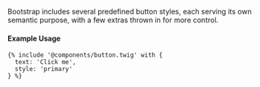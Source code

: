 Bootstrap includes several predefined button styles, each serving its own semantic purpose, with a few extras thrown in for more control.

#### Example Usage

```twig
{% include '@components/button.twig' with {
  text: 'Click me',
  style: 'primary'
} %}
```
